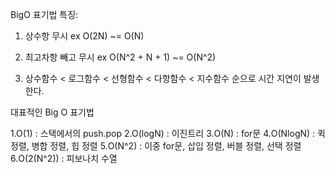 BigO 표기법 특징:

1. 상수항 무시
ex O(2N) ~= O(N)

2. 최고차항 빼고 무시
ex O(N^2 + N + 1) ~= O(N^2)


3. 상수함수 < 로그함수 < 선형함수 < 다항함수 < 지수함수
순으로 시간 지연이 발생한다.


대표적인 Big O 표기법

1.O(1) : 스택에서의 push.pop
2.O(logN) : 이진트리
3.O(N) : for문
4.O(NlogN) : 퀵 정렬, 병합 정렬, 힙 정렬
5.O(N^2) : 이중 for문, 삽입 정렬, 버블 정렬, 선택 정렬
6.O(2(N^2)) : 피보나치 수열
